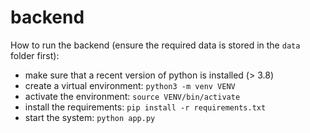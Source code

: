 # backend

How to run the backend (ensure the required data is stored in the `data` folder first):

 * make sure that a recent version of python is installed (> 3.8)
 * create a virtual environment: `python3 -m venv VENV`
 * activate the environment: `source VENV/bin/activate`
 * install the requirements: `pip install -r requirements.txt`
 * start the system: `python app.py`